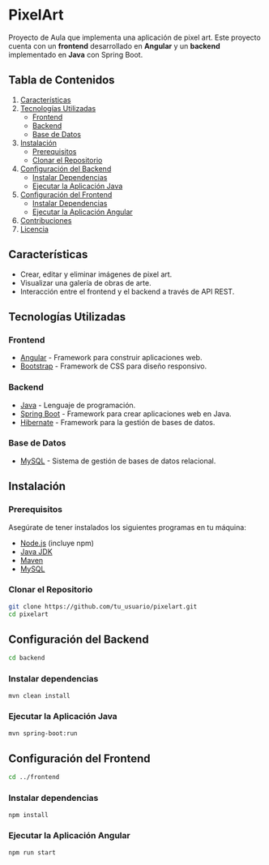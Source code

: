 # PixelArt

Proyecto de Aula que implementa una aplicación de pixel art. Este proyecto cuenta con un **frontend** desarrollado en **Angular** y un **backend** implementado en **Java** con Spring Boot.

## Tabla de Contenidos

1. [Características](#características)
2. [Tecnologías Utilizadas](#tecnologías-utilizadas)
   - [Frontend](#frontend)
   - [Backend](#backend)
   - [Base de Datos](#base-de-datos)
3. [Instalación](#instalación)
   - [Prerequisitos](#prerequisitos)
   - [Clonar el Repositorio](#clonar-el-repositorio)
4. [Configuración del Backend](#configuración-del-backend)
   - [Instalar Dependencias](#instalar-dependencias)
   - [Ejecutar la Aplicación Java](#ejecutar-la-aplicación-java)
5. [Configuración del Frontend](#configuración-del-frontend)
   - [Instalar Dependencias](#instalar-dependencias-1)
   - [Ejecutar la Aplicación Angular](#ejecutar-la-aplicación-angular)
6. [Contribuciones](#contribuciones)
7. [Licencia](#licencia)

## Características

- Crear, editar y eliminar imágenes de pixel art.
- Visualizar una galería de obras de arte.
- Interacción entre el frontend y el backend a través de API REST.

## Tecnologías Utilizadas

### Frontend
- [Angular](https://angular.io/) - Framework para construir aplicaciones web.
- [Bootstrap](https://getbootstrap.com/) - Framework de CSS para diseño responsivo.

### Backend
- [Java](https://www.java.com/) - Lenguaje de programación.
- [Spring Boot](https://spring.io/projects/spring-boot) - Framework para crear aplicaciones web en Java.
- [Hibernate](https://hibernate.org/) - Framework para la gestión de bases de datos.

### Base de Datos
- [MySQL](https://www.mysql.com/) - Sistema de gestión de bases de datos relacional.

## Instalación

### Prerequisitos

Asegúrate de tener instalados los siguientes programas en tu máquina:

- [Node.js](https://nodejs.org/) (incluye npm)
- [Java JDK](https://www.oracle.com/java/technologies/javase-jdk11-downloads.html)
- [Maven](https://maven.apache.org/)
- [MySQL](https://www.mysql.com/)

### Clonar el Repositorio

```bash
git clone https://github.com/tu_usuario/pixelart.git
cd pixelart
```

## Configuración del Backend


```bash
cd backend
```

### Instalar dependencias
```bash
mvn clean install
```

### Ejecutar la Aplicación Java
```bash
mvn spring-boot:run
```

## Configuración del Frontend

```bash
cd ../frontend
```

### Instalar dependencias

```bash
npm install
```

### Ejecutar la Aplicación Angular

```bash
npm run start
```
